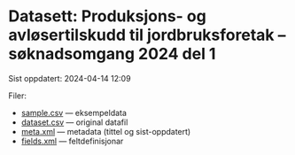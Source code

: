 # Datasett: 	Produksjons- og avløsertilskudd til jordbruksforetak – søknadsomgang 2024 del 1
 Sist oppdatert: 2024-04-14 12:09

 Filer:
 - [sample.csv](sample.csv) — eksempeldata
 - [dataset.csv](dataset.csv) — original datafil
 - [meta.xml](meta.xml) — metadata (tittel og sist-oppdatert)
 - [fields.xml](fields.xml) — feltdefinisjonar

